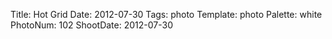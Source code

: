 Title: Hot Grid
Date: 2012-07-30
Tags: photo
Template: photo
Palette: white
PhotoNum: 102
ShootDate: 2012-07-30

